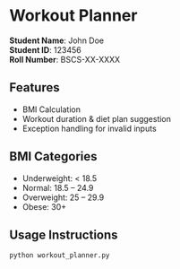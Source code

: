 # Workout Planner

**Student Name**: John Doe  
**Student ID**: 123456  
**Roll Number**: BSCS-XX-XXXX  

## Features
- BMI Calculation
- Workout duration & diet plan suggestion
- Exception handling for invalid inputs

## BMI Categories
- Underweight: < 18.5
- Normal: 18.5 – 24.9
- Overweight: 25 – 29.9
- Obese: 30+

## Usage Instructions
```bash
python workout_planner.py
